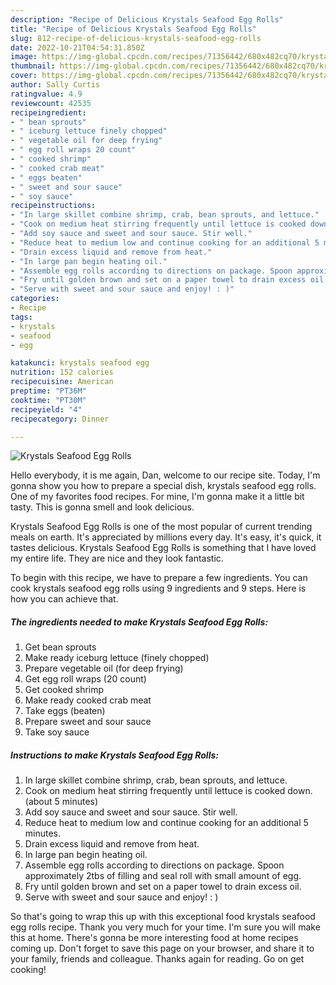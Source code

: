 ```yaml
---
description: "Recipe of Delicious Krystals Seafood Egg Rolls"
title: "Recipe of Delicious Krystals Seafood Egg Rolls"
slug: 812-recipe-of-delicious-krystals-seafood-egg-rolls
date: 2022-10-21T04:54:31.850Z
image: https://img-global.cpcdn.com/recipes/71356442/680x482cq70/krystals-seafood-egg-rolls-recipe-main-photo.jpg
thumbnail: https://img-global.cpcdn.com/recipes/71356442/680x482cq70/krystals-seafood-egg-rolls-recipe-main-photo.jpg
cover: https://img-global.cpcdn.com/recipes/71356442/680x482cq70/krystals-seafood-egg-rolls-recipe-main-photo.jpg
author: Sally Curtis
ratingvalue: 4.9
reviewcount: 42535
recipeingredient:
- " bean sprouts"
- " iceburg lettuce finely chopped"
- " vegetable oil for deep frying"
- " egg roll wraps 20 count"
- " cooked shrimp"
- " cooked crab meat"
- " eggs beaten"
- " sweet and sour sauce"
- " soy sauce"
recipeinstructions:
- "In large skillet combine shrimp, crab, bean sprouts, and lettuce."
- "Cook on medium heat stirring frequently until lettuce is cooked down. (about 5 minutes)"
- "Add soy sauce and sweet and sour sauce. Stir well."
- "Reduce heat to medium low and continue cooking for an additional 5 minutes."
- "Drain excess liquid and remove from heat."
- "In large pan begin heating oil."
- "Assemble egg rolls according to directions on package. Spoon approximately 2tbs of filling and seal roll with small amount of egg."
- "Fry until golden brown and set on a paper towel to drain excess oil."
- "Serve with sweet and sour sauce and enjoy! : )"
categories:
- Recipe
tags:
- krystals
- seafood
- egg

katakunci: krystals seafood egg 
nutrition: 152 calories
recipecuisine: American
preptime: "PT36M"
cooktime: "PT30M"
recipeyield: "4"
recipecategory: Dinner

---
```



![Krystals Seafood Egg Rolls](https://img-global.cpcdn.com/recipes/71356442/680x482cq70/krystals-seafood-egg-rolls-recipe-main-photo.jpg)

Hello everybody, it is me again, Dan, welcome to our recipe site. Today, I'm gonna show you how to prepare a special dish, krystals seafood egg rolls. One of my favorites food recipes. For mine, I'm gonna make it a little bit tasty. This is gonna smell and look delicious.

Krystals Seafood Egg Rolls is one of the most popular of current trending meals on earth. It's appreciated by millions every day. It's easy, it's quick, it tastes delicious. Krystals Seafood Egg Rolls is something that I have loved my entire life. They are nice and they look fantastic.




To begin with this recipe, we have to prepare a few ingredients. You can cook krystals seafood egg rolls using 9 ingredients and 9 steps. Here is how you can achieve that.

<!--inarticleads1-->

##### The ingredients needed to make Krystals Seafood Egg Rolls:

1. Get  bean sprouts
1. Make ready  iceburg lettuce (finely chopped)
1. Prepare  vegetable oil (for deep frying)
1. Get  egg roll wraps (20 count)
1. Get  cooked shrimp
1. Make ready  cooked crab meat
1. Take  eggs (beaten)
1. Prepare  sweet and sour sauce
1. Take  soy sauce




<!--inarticleads2-->

##### Instructions to make Krystals Seafood Egg Rolls:

1. In large skillet combine shrimp, crab, bean sprouts, and lettuce.
1. Cook on medium heat stirring frequently until lettuce is cooked down. (about 5 minutes)
1. Add soy sauce and sweet and sour sauce. Stir well.
1. Reduce heat to medium low and continue cooking for an additional 5 minutes.
1. Drain excess liquid and remove from heat.
1. In large pan begin heating oil.
1. Assemble egg rolls according to directions on package. Spoon approximately 2tbs of filling and seal roll with small amount of egg.
1. Fry until golden brown and set on a paper towel to drain excess oil.
1. Serve with sweet and sour sauce and enjoy! : )




So that's going to wrap this up with this exceptional food krystals seafood egg rolls recipe. Thank you very much for your time. I'm sure you will make this at home. There's gonna be more interesting food at home recipes coming up. Don't forget to save this page on your browser, and share it to your family, friends and colleague. Thanks again for reading. Go on get cooking!
